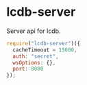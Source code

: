 # lcdb-server
Server api for lcdb.
```javascript
require("lcdb-server")({
  cacheTimeout = 15000,
  auth: "secret",
  wsOptions: {},
  port: 8080
});
```